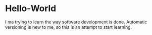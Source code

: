 # Hello-World
I ma trying to learn the way software development is done.
Automatic versioning is new to me, so this is an attempt to start learning.
